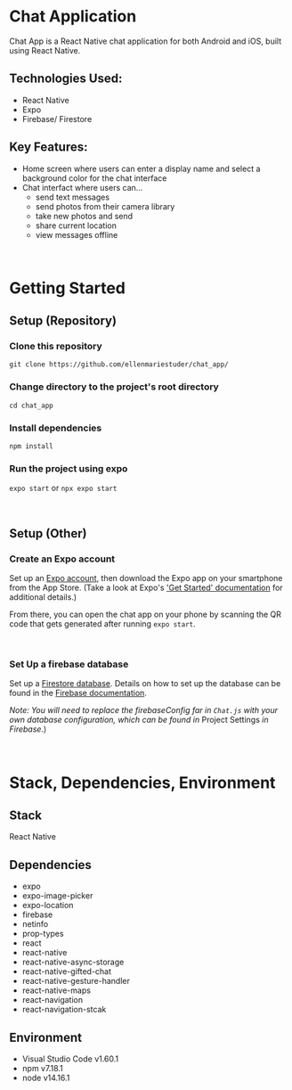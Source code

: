 # Chat Application 

Chat App is a React Native chat application for both Android and iOS, built using React Native.

## Technologies Used:
* React Native  
* Expo  
* Firebase/ Firestore 

## Key Features:  
* Home screen where users can enter a display name and select a background color for the chat interface  
* Chat interfact where users can...   
  - send text messages    
  - send photos from their camera library    
  - take new photos and send   
  - share current location     
  - view messages offline  

&nbsp; 

# Getting Started  

## Setup (Repository) 
### Clone this repository 
`git clone https://github.com/ellenmariestuder/chat_app/`

### Change directory to the project's root directory
`cd chat_app`

### Install dependencies
`npm install`  

### Run the project using expo 
`expo start` or `npx expo start`   

&nbsp;

## Setup (Other)
### Create an Expo account   
Set up an [Expo account](expo.dev), then download the Expo app on your smartphone from the App Store. (Take a look at Expo's ['Get Started' documentation](https://docs.expo.dev/get-started/installation/) for additional details.)

From there, you can open the chat app on your phone by scanning the QR code that gets generated after running `expo start`.

&nbsp; 

### Set Up a firebase database 
Set up a [Firestore database](https://firebase.google.com/). Details on how to set up the database can be found in the [Firebase documentation](https://firebase.google.com/docs).    

_Note: You will need to replace the firebaseConfig far in `Chat.js` with your own database configuration, which can be found in_ Project Settings _in Firebase_.)

&nbsp; 

# Stack, Dependencies, Environment

## Stack 
React Native  

## Dependencies   
* expo 
* expo-image-picker 
* expo-location 
* firebase 
* netinfo
* prop-types 
* react 
* react-native 
* react-native-async-storage 
* react-native-gifted-chat
* react-native-gesture-handler 
* react-native-maps
* react-navigation
* react-navigation-stcak 

## Environment  
* Visual Studio Code v1.60.1
* npm v7.18.1
* node v14.16.1

